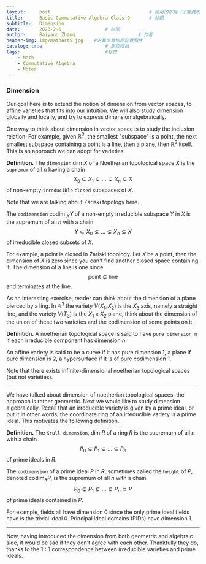 ```yaml
---
layout:     post   				                    # 使用的布局（不需要改）
title:      Basic Commutative Algebra Class 9		# 标题 
subtitle:   Dimension 
date:       2023-2-6 				# 时间
author:     Baiyang Zhang 						# 作者
header-img: img/mathArt5.jpg 	#这篇文章标题背景图片
catalog: true 						# 是否归档
tags:								#标签
    - Math
    - Commutative Algebra
    - Notes
---
```


### Dimension

Our goal here is to extend the notion of dimension from vector spaces, to affine varieties that fits into our intuition.  We will also study dimension globally and locally, and try to express dimension algebraically.

One way to think about dimension in vector space is to study the inclusion relation. For example, given $\mathbb{R}^{3}$, the smallest "subspace" is a point, the next smallest subspace containing a point is a line, then a plane, then $\mathbb{R}^{3}$ itself. This is an approach we can adopt for varieties.

**Definition.** The `dimension` $\text{dim }X$ of a Noetherian topological space $X$ is the `supremum` of all $n$ having a chain
$$
X_{0}\subsetneq X_{1}\subsetneq\dots\subsetneq X_{n}\subsetneq X
$$
of non-empty `irreducible` `closed` subspaces of $X$.

Note that we are talking about Zariski topology here.

The `codimension` $\text{codim }_ {X}Y$ of a non-empty irreducible subspace $Y$ in $X$ is the supremum of all $n$ with a chain
$$
Y\subset X_{0}\subsetneq\dots\subsetneq X_{n} \subsetneq X
$$
of irreducible closed subsets of $X$. 

For example, a point is closed in Zariski topology. Let $X$ be a point, then the dimension of $X$ is zero since you can't find another closed space containing it. The dimension of a line is one since 
$$
\text{point} \subsetneq \text{line}
$$
and terminates at the line. 

As an interesting exercise, reader can think about the dimension of a plane pierced by a ling. In $\mathbb{A}^{3}$ the variety $V(X_{1},X_{2})$ is the $X_{3}$ axis, namely a straight line, and the variety $V(T_{3})$ is the $X_{1}\times X_{2}$ plane, think about the dimension of the union of these two varieties and the codimension of some points on it. 

**Definition.** A noetherian topological space is said to have `pure dimension n` if each irreducible component has dimension $n$. 

An affine variety is said to be a curve if it has pure dimension $1$, a plane if pure dimension is $2$, a hypersurface if it is of pure codimension $1$.

Note that there exists infinite-dimensional noetherian topological spaces (but not varieties). 

- - -

We have talked about dimension of noetherian topological spaces, the approach is rather geometric. Next we would like to study dimension algebraically. Recall that an irreducible variety is given by a prime ideal, or put it in other words, the coordinate ring of an irreducible variety is a prime ideal. This motivates the following definition.

**Definition.** The `Krull dimension`, $\text{dim }R$ of a ring $R$ is the supremum of all $n$ with a chain
$$
P_{0}\subsetneq P_{1}\subsetneq\dots \subsetneq P_ {n}
$$
of prime ideals in $R$.

The `codimension` of a prime ideal $P$ in $R$, sometimes called the `height` of $P$, denoted $\text{codim}_ {R}P$, is the supremum of all $n$ with a chain
$$
P_{0}\subsetneq P_{1}\subsetneq\dots \subsetneq P_ {n}\subset P
$$
of prime ideals contained in $P$.

For example, fields all have dimension $0$ since the only prime ideal fields have is the trivial ideal $0$. Principal ideal domains (PIDs) have dimension $1$.

- - -

Now, having introduced the dimension from both geometric and algebraic side, it would be sad if they don't agree with each other. Thankfully they do, thanks to the $1:1$ correspondence between irreducible varieties and prime ideals.

